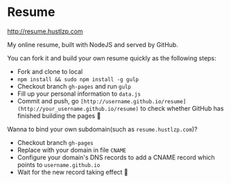 Resume
=============

http://resume.hustlzp.com

My online resume, built with NodeJS and served by GitHub.

You can fork it and build your own resume quickly as the following steps:

* Fork and clone to local
* `npm install && sudo npm install -g gulp`
* Checkout branch `gh-pages` and run `gulp`
* Fill up your personal information to `data.js`
* Commit and push, go `[http://username.github.io/resume](http://your_username.github.io/resume)` to check whether GitHub has finished building the pages :beer:

Wanna to bind your own subdomain(such as `resume.hustlzp.com`)?

* Checkout branch `gh-pages`
* Replace with your domain in file `CNAME`
* Configure your domain's DNS records to add a CNAME record which points to `username.github.io`
* Wait for the new record taking effect :beer:
